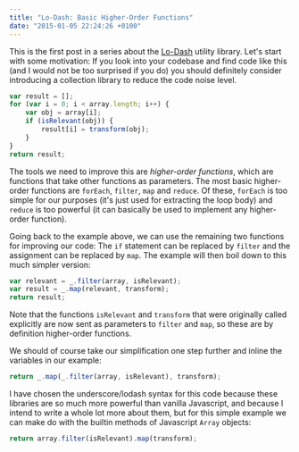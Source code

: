 ```yaml
---
title: "Lo-Dash: Basic Higher-Order Functions"
date: "2015-01-05 22:24:26 +0100"
---
```


This is the first post in a series about the [Lo-Dash](https://lodash.com/) utility library.
Let's start with some motivation:
If you look into your codebase and find code like this
(and I would not be too surprised if you do)
you should definitely consider introducing a collection library to reduce the code noise level.

```javascript
var result = [];
for (var i = 0; i < array.length; i++) {
    var obj = array[i];
    if (isRelevant(obj)) {
        result[i] = transform(obj);
    }
}
return result;
```

The tools we need to improve this are _higher-order functions_,
which are functions that take other functions as parameters.
The most basic higher-order functions are
<code>forEach</code>,
<code>filter</code>,
<code>map</code>
and
<code>reduce</code>.
Of these,
<code>forEach</code> is too simple for our purposes (it's just used for extracting the loop body)
and <code>reduce</code> is too powerful (it can basically be used to implement any higher-order function).

Going back to the example above,
we can use the remaining two functions for improving our code:
The <code>if</code> statement can be replaced by <code>filter</code>
and the assignment can be replaced by <code>map</code>.
The example will then boil down to this much simpler version:

```javascript
var relevant = _.filter(array, isRelevant);
var result = _.map(relevant, transform);
return result;
```

Note that the functions
<code>isRelevant</code> and <code>transform</code>
that were originally called explicitly are now sent as parameters to
<code>filter</code> and <code>map</code>,
so these are by definition higher-order functions.

We should of course take our simplification one step further and inline the variables in our example:

```javascript
return _.map(_.filter(array, isRelevant), transform);
```

I have chosen the underscore/lodash syntax for this code because these libraries are so much more
powerful than vanilla Javascript,
and because I intend to write a whole lot more about them,
but for this simple example we can make do with the builtin methods of Javascript <code>Array</code> objects:

```javascript
return array.filter(isRelevant).map(transform);
```